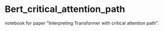 # Bert_critical_attention_path
notebook for paper "Interpreting Transformer with critical attention path".
